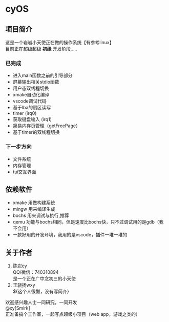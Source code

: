 # cyOS


## 项目简介

这是一个岩岩小天使正在做的操作系统【有参考linux】  
目前正在超级超级  **初级**  开发阶段.....

### 已完成

- 进入main函数之前的引导部分
- 屏幕输出相关stdio函数
- 用户态双线程切换
- xmake自动化编译
- vscode调试代码
- 基于lba的扇区读写
- timer (irq0)
- 获取键盘输入 (irq1)
- 简易内存页管理（getFreePage）
- 基于timer的双线程切换

### 下一步方向

- 文件系统
- 内存管理
- tui交互界面



## 依赖软件

- xmake 用做构建系统
- mingw 用来编译生成
- bochs 用来调试与执行,推荐 
- qemu 功能与bochs相同，但是速度比bochs快，只不过调试用的是gdb（我不会用）
- 一款好用的开发环境，我用的是vscode，插件一堆一堆的



## 关于作者

1. 	陈岩cy  
	QQ/微信：740310894  
	是一个正在广中念初三的小天使  
2. 	王骁扬wxy  
	${这个人很懒，没有写简介}


欢迎感兴趣人士一同研究，一同开发  
@xy[Smirk]  
正准备搞个工作室，一起写点超级小项目（web app，游戏之类的）